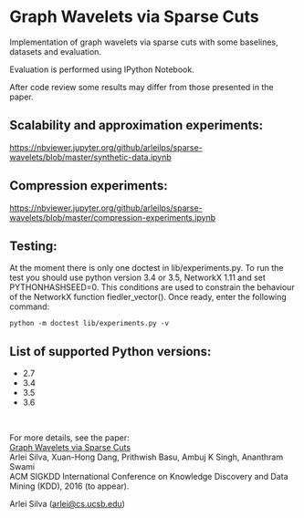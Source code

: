 # Graph Wavelets via Sparse Cuts

Implementation of graph wavelets via sparse cuts with some baselines, datasets and evaluation.

Evaluation is performed using IPython Notebook.

After code review some results may differ from those presented in the paper.

Scalability and approximation experiments:
-----------------------
https://nbviewer.jupyter.org/github/arleilps/sparse-wavelets/blob/master/synthetic-data.ipynb

Compression experiments:
-----------------------
https://nbviewer.jupyter.org/github/arleilps/sparse-wavelets/blob/master/compression-experiments.ipynb

Testing:
------
At the moment there is only one doctest in lib/experiments.py. To run the test
you should use python version 3.4 or 3.5, NetworkX 1.11 and set PYTHONHASHSEED=0.
This conditions are used to constrain the behaviour of the NetworkX function
fiedler_vector(). Once ready, enter the following command:
```
python -m doctest lib/experiments.py -v
```

List of supported Python versions:
------------------
<ul>
<li>2.7</li>
<li>3.4</li>
<li>3.5</li>
<li>3.6</li>
</ul>

<br />

For more details, see the paper:  
[Graph Wavelets via Sparse Cuts ](http://arxiv.org/abs/1602.03320 "")  
Arlei Silva, Xuan-Hong Dang, Prithwish Basu, Ambuj K Singh, Ananthram Swami  
ACM SIGKDD International Conference on Knowledge Discovery and Data Mining (KDD), 2016 (to appear).

Arlei Silva (arlei@cs.ucsb.edu)
